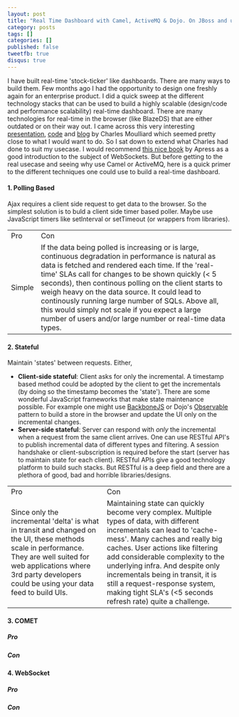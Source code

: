 ```yaml
---
layout: post
title: "Real Time Dashboard with Camel, ActiveMQ & Dojo. On JBoss and using JMS & WebSocket"
category: posts
tags: []
categories: []
published: false
tweetfb: true
disqus: true
---
```


I have built real-time 'stock-ticker' like dashboards. There are many ways to build them. Few months ago I had the opportunity to design one freshly again for an enterprise product. I did a quick sweep at the different technology stacks that can be used to build a highly scalable (design/code and performance scalability) real-time dashboard. There are many technologies for real-time in the browser (like BlazeDS) that are either outdated or on their way out. I came across this very interesting [presentation](http://fusesource.com/apache-camel-conference-2012/videos/camelone-2012-charles-moulliard-video/), [code](https://github.com/FuseByExample/websocket-activemq-camel) and [blog](http://cmoulliard.blogspot.in/2012_04_01_archive.html) by Charles Moulliard which seemed pretty close to what I would want to do. So I sat down to extend what Charles had done to suit my usecase. I would recommend [this nice book](http://www.amazon.com/The-Definitive-Guide-HTML5-WebSocket/dp/1430247401) by Apress as a good introduction to the subject of WebSockets. But before getting to the real usecase and seeing why use Camel or ActiveMQ, here is a quick primer to the different techniques one could use to build a real-time dashboard. 

#### 1. Polling Based
Ajax requires a client side request to get data to the browser. So the simplest solution is to buld a client side timer based poller. Maybe use JavaScript timers like setInterval or setTimeout (or wrappers from libraries). 

<table class="table table-bordered table-striped table-condensed bs-docs-grid">
	<tr>
		<td>Pro</td>
		<td>Con</td>
	</tr>
	<tr>
		<td>Simple</td>
		<td>If the data being polled is increasing or is large, continuous degradation in performance is natural as data is fetched and rendered each time. If the 'real-time' SLAs call for changes to be shown quickly (< 5 seconds), then continous polling on the client starts to weigh heavy on the data source. It could lead to continously running large number of SQLs. Above all, this would simply not scale if you expect a large number of users and/or large number or real-time data types.</td>
	</tr>
</table>

#### 2. Stateful
Maintain 'states' between requests. Either, 

* **Client-side stateful**: Client asks for only the incremental. A timestamp based method could be adopted by the client to get the incrementals (by doing so the timestamp becomes the 'state'). There are some wonderful JavaScript frameworks that make state maintenance possible. For example one might use [BackboneJS](http://backbonejs.org) or Dojo's [Observable](http://dojotoolkit.org/reference-guide/1.9/dojo/store/Observable.html) pattern to build a store in the browser and update the UI only on the incremental changes.
* **Server-side stateful**: Server can respond with *only* the incremental when a request from the same client arrives. One can use RESTful API's to publish incremental data of different types and filtering. A session handshake or client-subscription is required before the start (server has to maintain state for each client). RESTful APIs give a good technology platform to build such stacks. But RESTful is a deep field and there are a plethora of good, bad and horrible libraries/designs.

<table class="table table-bordered table-striped table-condensed bs-docs-grid">
	<tr>
		<td>Pro</td>
		<td>Con</td>
	</tr>
	<tr>
		<td>Since only the incremental 'delta' is what in transit and changed on the UI, these methods scale in performance. They are well suited for web applications where 3rd party developers could be using your data feed to build UIs.</td>
		<td>Maintaining state can quickly become very complex. Multiple types of data, with different incrementals can lead to 'cache-mess'. Many caches and really big caches. User actions like filtering add considerable complexity to the underlying infra. And despite only incrementals being in transit, it is still a request-response system, making tight SLA's (<5 seconds refresh rate) quite a challenge.</td>
	</tr>
</table>

#### 3. COMET
##### Pro
##### Con

#### 4. WebSocket
##### Pro
##### Con
